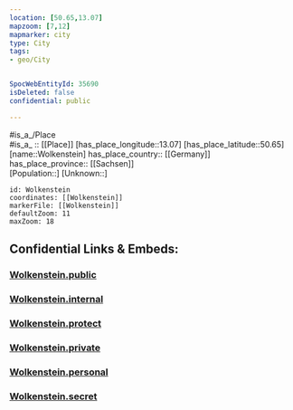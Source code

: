```yaml
---
location: [50.65,13.07] 
mapzoom: [7,12] 
mapmarker: city 
type: City
tags:
- geo/City


SpocWebEntityId: 35690
isDeleted: false
confidential: public

---
```

#is_a_/Place  
#is_a_ :: [[Place]] 
[has_place_longitude::13.07] 
[has_place_latitude::50.65] 
[name::Wolkenstein] 
has_place_country:: [[Germany]]  
has_place_province:: [[Sachsen]]  
[Population::] 
[Unknown::] 


```leaflet
id: Wolkenstein
coordinates: [[Wolkenstein]] 
markerFile: [[Wolkenstein]] 
defaultZoom: 11 
maxZoom: 18
```


## Confidential Links & Embeds: 

### [Wolkenstein.public](/_public/\Earth\Continent\Europe\Europe~Central\Germany\Germany~East\Sachsen\counties~Sachsen\Erzgebirgskreis\cities~ErzgebirgskrWolkenstein.public.md) 

### [Wolkenstein.internal](/_internal/\Earth\Continent\Europe\Europe~Central\Germany\Germany~East\Sachsen\counties~Sachsen\Erzgebirgskreis\cities~ErzgebirgskrWolkenstein.internal.md) 

### [Wolkenstein.protect](/_protect/\Earth\Continent\Europe\Europe~Central\Germany\Germany~East\Sachsen\counties~Sachsen\Erzgebirgskreis\cities~ErzgebirgskrWolkenstein.protect.md) 

### [Wolkenstein.private](/_private/\Earth\Continent\Europe\Europe~Central\Germany\Germany~East\Sachsen\counties~Sachsen\Erzgebirgskreis\cities~ErzgebirgskrWolkenstein.private.md) 

### [Wolkenstein.personal](/_personal/\Earth\Continent\Europe\Europe~Central\Germany\Germany~East\Sachsen\counties~Sachsen\Erzgebirgskreis\cities~ErzgebirgskrWolkenstein.personal.md) 

### [Wolkenstein.secret](/_secret/\Earth\Continent\Europe\Europe~Central\Germany\Germany~East\Sachsen\counties~Sachsen\Erzgebirgskreis\cities~ErzgebirgskrWolkenstein.secret.md)

